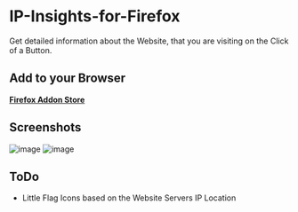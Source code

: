 # IP-Insights-for-Firefox
Get detailed information about the Website, that you are visiting on the Click of a Button.

## Add to your Browser
**[Firefox Addon Store](https://addons.mozilla.org/en-US/firefox/addon/ip-insights/)**

## Screenshots
![image](https://user-images.githubusercontent.com/89642388/216843076-0ee5e730-943b-4ab2-9fad-877842ea03e8.png)
![image](https://user-images.githubusercontent.com/89642388/216843157-c36f3091-6efa-4f76-b811-205980916ea3.png)

## ToDo
- Little Flag Icons based on the Website Servers IP Location
